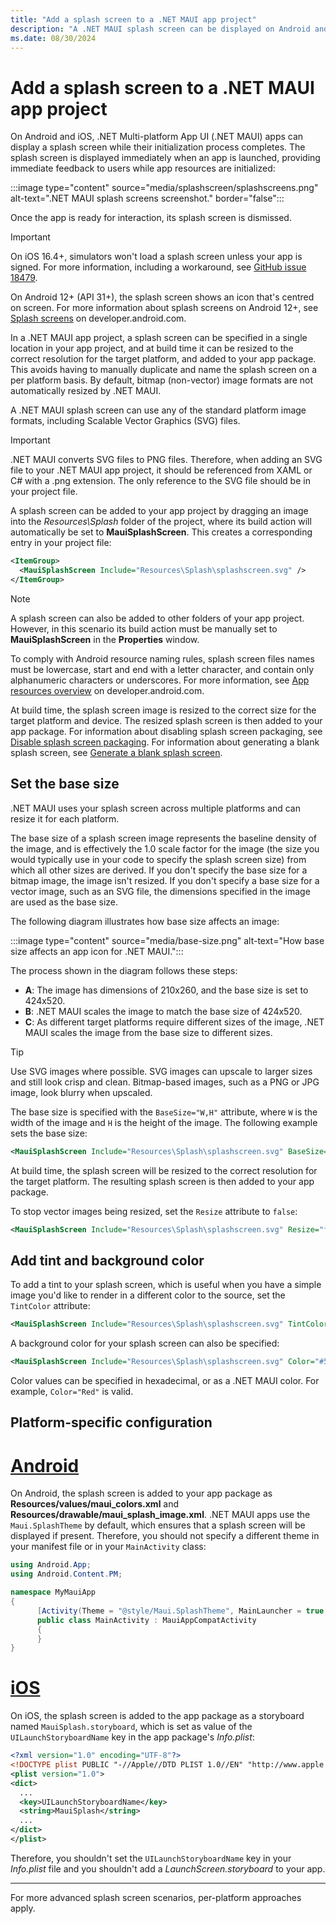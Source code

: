 ```yaml
---
title: "Add a splash screen to a .NET MAUI app project"
description: "A .NET MAUI splash screen can be displayed on Android and iOS when an app is launched, while the app's initialization process completes."
ms.date: 08/30/2024
---
```


# Add a splash screen to a .NET MAUI app project

On Android and iOS, .NET Multi-platform App UI (.NET MAUI) apps can display a splash screen while their initialization process completes. The splash screen is displayed immediately when an app is launched, providing immediate feedback to users while app resources are initialized:

:::image type="content" source="media/splashscreen/splashscreens.png" alt-text=".NET MAUI splash screens screenshot." border="false":::

Once the app is ready for interaction, its splash screen is dismissed.

> [!IMPORTANT]
> On iOS 16.4+, simulators won't load a splash screen unless your app is signed. For more information, including a workaround, see [GitHub issue 18479](https://github.com/xamarin/xamarin-macios/issues/18469).

On Android 12+ (API 31+), the splash screen shows an icon that's centred on screen. For more information about splash screens on Android 12+, see [Splash screens](https://developer.android.com/develop/ui/views/launch/splash-screen) on developer.android.com.

In a .NET MAUI app project, a splash screen can be specified in a single location in your app project, and at build time it can be resized to the correct resolution for the target platform, and added to your app package. This avoids having to manually duplicate and name the splash screen on a per platform basis. By default, bitmap (non-vector) image formats are not automatically resized by .NET MAUI.

A .NET MAUI splash screen can use any of the standard platform image formats, including Scalable Vector Graphics (SVG) files.

> [!IMPORTANT]
> .NET MAUI converts SVG files to PNG files. Therefore, when adding an SVG file to your .NET MAUI app project, it should be referenced from XAML or C# with a .png extension. The only reference to the SVG file should be in your project file.

A splash screen can be added to your app project by dragging an image into the *Resources\Splash* folder of the project, where its build action will automatically be set to **MauiSplashScreen**. This creates a corresponding entry in your project file:

```xml
<ItemGroup>
  <MauiSplashScreen Include="Resources\Splash\splashscreen.svg" />
</ItemGroup>
```

> [!NOTE]
> A splash screen can also be added to other folders of your app project. However, in this scenario its build action must be manually set to **MauiSplashScreen** in the **Properties** window.

To comply with Android resource naming rules, splash screen files names must be lowercase, start and end with a letter character, and contain only alphanumeric characters or underscores. For more information, see [App resources overview](https://developer.android.com/guide/topics/resources/providing-resources) on developer.android.com.

At build time, the splash screen image is resized to the correct size for the target platform and device. The resized splash screen is then added to your app package. For information about disabling splash screen packaging, see [Disable splash screen packaging](~/troubleshooting.md#disable-splash-screen-packaging). For information about generating a blank splash screen, see [Generate a blank splash screen](~/troubleshooting.md#generate-a-blank-splash-screen).

## Set the base size

.NET MAUI uses your splash screen across multiple platforms and can resize it for each platform.

The base size of a splash screen image represents the baseline density of the image, and is effectively the 1.0 scale factor for the image (the size you would typically use in your code to specify the splash screen size) from which all other sizes are derived. If you don't specify the base size for a bitmap image, the image isn't resized. If you don't specify a base size for a vector image, such as an SVG file, the dimensions specified in the image are used as the base size.

The following diagram illustrates how base size affects an image:

:::image type="content" source="media/base-size.png" alt-text="How base size affects an app icon for .NET MAUI.":::

The process shown in the diagram follows these steps:

- **A**: The image has dimensions of 210x260, and the base size is set to 424x520.
- **B**: .NET MAUI scales the image to match the base size of 424x520.
- **C**: As different target platforms require different sizes of the image, .NET MAUI scales the image from the base size to different sizes.

> [!TIP]
> Use SVG images where possible. SVG images can upscale to larger sizes and still look crisp and clean. Bitmap-based images, such as a PNG or JPG image, look blurry when upscaled.

The base size is specified with the `BaseSize="W,H"` attribute, where `W` is the width of the image and `H` is the height of the image. The following example sets the base size:

```xml
<MauiSplashScreen Include="Resources\Splash\splashscreen.svg" BaseSize="128,128" />
```

At build time, the splash screen will be resized to the correct resolution for the target platform. The resulting splash screen is then added to your app package.

To stop vector images being resized, set the `Resize` attribute to `false`:

```xml
<MauiSplashScreen Include="Resources\Splash\splashscreen.svg" Resize="false" />
```

## Add tint and background color

To add a tint to your splash screen, which is useful when you have a simple image you'd like to render in a different color to the source, set the `TintColor` attribute:

```xml
<MauiSplashScreen Include="Resources\Splash\splashscreen.svg" TintColor="#66B3FF" />
```

A background color for your splash screen can also be specified:

```xml
<MauiSplashScreen Include="Resources\Splash\splashscreen.svg" Color="#512BD4" />
```

<!-- Valid color values are actually derived from the SKColor struct, rather than Microsoft.Maui.Graphics.Colors. This may change. -->
Color values can be specified in hexadecimal, or as a .NET MAUI color. For example, `Color="Red"` is valid.

## Platform-specific configuration

<!-- markdownlint-disable MD025 -->

# [Android](#tab/android)

On Android, the splash screen is added to your app package as **Resources/values/maui_colors.xml** and **Resources/drawable/maui_splash_image.xml**. .NET MAUI apps use the `Maui.SplashTheme` by default, which ensures that a splash screen will be displayed if present. Therefore, you should not specify a different theme in your manifest file or in your `MainActivity` class:

```csharp
using Android.App;
using Android.Content.PM;

namespace MyMauiApp
{
      [Activity(Theme = "@style/Maui.SplashTheme", MainLauncher = true, ConfigurationChanges = ConfigChanges.ScreenSize | ConfigChanges.Orientation | ConfigChanges.UiMode | ConfigChanges.ScreenLayout | ConfigChanges.SmallestScreenSize)]
      public class MainActivity : MauiAppCompatActivity
      {
      }
}
```

# [iOS](#tab/ios)

On iOS, the splash screen is added to the app package as a storyboard named `MauiSplash.storyboard`, which is set as value of the `UILaunchStoryboardName` key in the app package's *Info.plist*:

```xml
<?xml version="1.0" encoding="UTF-8"?>
<!DOCTYPE plist PUBLIC "-//Apple//DTD PLIST 1.0//EN" "http://www.apple.com/DTDs/PropertyList-1.0.dtd">
<plist version="1.0">
<dict>
  ...
  <key>UILaunchStoryboardName</key>
  <string>MauiSplash</string>
  ...
</dict>
</plist>
```

Therefore, you shouldn't set the `UILaunchStoryboardName` key in your *Info.plist* file and you shouldn't add a *LaunchScreen.storyboard* to your app.

---

For more advanced splash screen scenarios, per-platform approaches apply.
